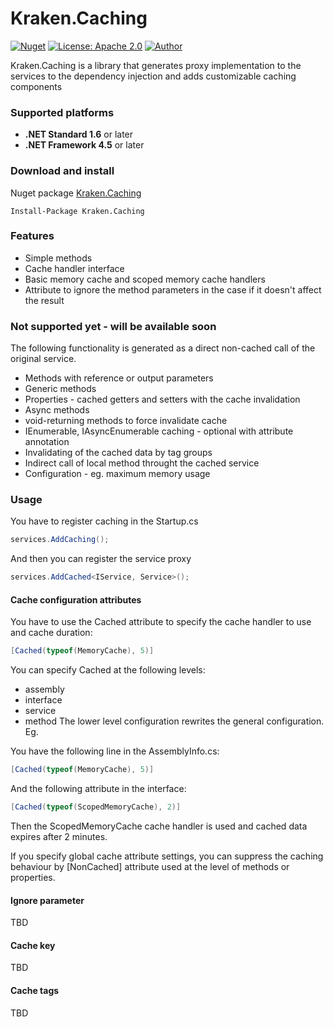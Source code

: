 # Kraken.Caching
[![Nuget](https://img.shields.io/nuget/v/Kraken.Caching.svg)](https://www.nuget.org/packages/Kraken.Caching/)
[![License: Apache 2.0](https://img.shields.io/badge/License-apachev2-brightgreen.svg)](LICENSE)
[![Author](https://img.shields.io/badge/author-Martin%20Hloušek-blue.svg)](http://www.hlousek.org)

Kraken.Caching is a library that generates proxy implementation to the services to the dependency injection and adds customizable caching components

### Supported platforms
- **.NET Standard 1.6** or later
- **.NET Framework 4.5** or later

### Download and install
Nuget package [Kraken.Caching](https://www.nuget.org/packages/Kraken.Caching/)

```
Install-Package Kraken.Caching
```

### Features
- Simple methods
- Cache handler interface
- Basic memory cache and scoped memory cache handlers
- Attribute to ignore the method parameters in the case if it doesn't affect the result

### Not supported yet - will be available soon
The following functionality is generated as a direct non-cached call of the original service.
- Methods with reference or output parameters
- Generic methods
- Properties - cached getters and setters with the cache invalidation
- Async methods
- void-returning methods to force invalidate cache
- IEnumerable, IAsyncEnumerable caching - optional with attribute annotation
- Invalidating of the cached data by tag groups
- Indirect call of local method throught the cached service
- Configuration - eg. maximum memory usage

### Usage
You have to register caching in the Startup.cs
```csharp
services.AddCaching();
```
And then you can register the service proxy
```csharp
services.AddCached<IService, Service>();
```

#### Cache configuration attributes

You have to use the Cached attribute to specify the cache handler to use and cache duration:
```csharp
[Cached(typeof(MemoryCache), 5)]
```
You can specify Cached at the following levels:
- assembly
- interface
- service
- method
The lower level configuration rewrites the general configuration. Eg.

You have the following line in the AssemblyInfo.cs:
```csharp
[Cached(typeof(MemoryCache), 5)]
```
And the following attribute in the interface:
```csharp
[Cached(typeof(ScopedMemoryCache), 2)]
```
Then the ScopedMemoryCache cache handler is used and cached data expires after 2 minutes.

If you specify global cache attribute settings, you can suppress the caching behaviour by [NonCached] attribute used at the level of methods or properties.

#### Ignore parameter
TBD

#### Cache key
TBD

#### Cache tags
TBD
